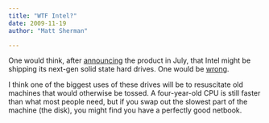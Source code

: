 ```yaml
---
title: "WTF Intel?"
date: 2009-11-19
author: "Matt Sherman"

---
```


One would think, after [announcing](http://www.intel.com/pressroom/archive/releases/20090721comp.htm?cid=rss-90004-c1-236380) the product in July, that Intel might be shipping its next-gen solid state hard drives. One would be [wrong](http://www.amazon.com/exec/obidos/tg/detail/-/B002IJA1EG/ref=ord_cart_shr?_encoding=UTF8&amp;m=ATVPDKIKX0DER&amp;v=glance).

I think one of the biggest uses of these drives will be to resuscitate old machines that would otherwise be tossed. A four-year-old CPU is still faster than what most people need, but if you swap out the slowest part of the machine (the disk), you might find you have a perfectly good netbook.

